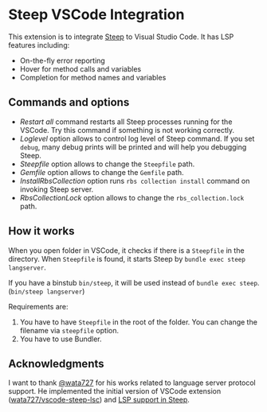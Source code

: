 # Steep VSCode Integration

This extension is to integrate [Steep](https://github.com/soutaro/steep) to Visual Studio Code.
It has LSP features including:

* On-the-fly error reporting
* Hover for method calls and variables
* Completion for method names and variables

## Commands and options

* *Restart all* command restarts all Steep processes running for the VSCode. Try this command if something is not working correctly.
* *Loglevel* option allows to control log level of Steep command. If you set `debug`, many debug prints will be printed and will help you debugging Steep.
* *Steepfile* option allows to change the `Steepfile` path.
* *Gemfile* option allows to change the `Gemfile` path.
* *InstallRbsCollection* option runs `rbs collection install` command on invoking Steep server.
* *RbsCollectionLock* option allows to change the `rbs_collection.lock` path.

## How it works

When you open folder in VSCode, it checks if there is a `Steepfile` in the directory.
When `Steepfile` is found, it starts Steep by `bundle exec steep langserver`.

If you have a binstub `bin/steep`, it will be used instead of `bundle exec steep`. (`bin/steep langserver`)

Requirements are:

1. You have to have `Steepfile` in the root of the folder. You can change the filename via `steepfile` option.
2. You have to use Bundler.

## Acknowledgments

I want to thank [@wata727](https://github.com/wata727) for his works related to language server protocol support.
He implemented the initial version of VSCode extension ([wata727/vscode-steep-lsc](https://github.com/wata727/vscode-steep-lsc)) and [LSP support in Steep](https://github.com/soutaro/steep/pull/79).
